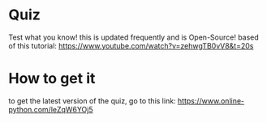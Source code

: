 # Quiz
Test what you know! this is updated frequently and is Open-Source! based of this tutorial: https://www.youtube.com/watch?v=zehwgTB0vV8&t=20s
# How to get it
to get the latest version of the quiz, go to this link: https://www.online-python.com/leZqW6YOj5

